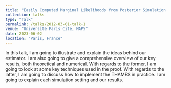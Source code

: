 ```yaml
---
title: "Easily Computed Marginal Likelihoods from Posterior Simulation Using the THAMES Estimator"
collection: talks
type: "Talk"
permalink: /talks/2012-03-01-talk-1
venue: "Université Paris Cité, MAP5"
date: 2023-06-02
location: "Paris, France"
---
```


In this talk, I am going to illustrate and explain the ideas behind our estimator. I am also going to give a comprehensive overview of our key results, both theoretical and numerical. With regards to the former, I am going to look at some key techniques used in the proof. With regards to the latter, I am going to discuss how to implement the THAMES in practice. I am going to explain each simulation setting and our results.
